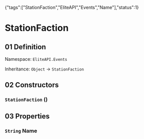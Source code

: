 {"tags":["StationFaction","EliteAPI","Events","Name"],"status":1}

# StationFaction

## 01 Definition

Namespace: `EliteAPI.Events`

Inheritance: `Object` → `StationFaction`

## 02 Constructors

### `StationFaction` ()

## 03 Properties

### `String` Name

